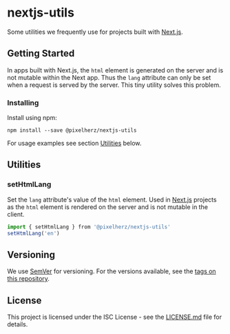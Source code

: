 # nextjs-utils

Some utilities we frequently use for projects built with [Next.js](https://github.com/zeit/next.js/).


## Getting Started

In apps built with Next.js, the `html` element is generated on the server and is not mutable within the Next app. Thus the `lang` attribute can only be set when a request is served by the server. This tiny utility solves this problem. 


### Installing

Install using npm:

```
npm install --save @pixelherz/nextjs-utils
```

For usage examples see section [Utilities](#utilities) below. 


## Utilities

### setHtmlLang

Set the `lang` attribute's value of the `html` element. Used in [Next.js](https://github.com/zeit/next.js/) projects as the `html` element is rendered on the server and is not mutable in the client.

```js
import { setHtmlLang } from '@pixelherz/nextjs-utils'
setHtmlLang('en')
```


## Versioning

We use [SemVer](http://semver.org/) for versioning. For the versions available, see the [tags on this repository](https://github.com/Pixelherz/nextjs-utils/tags). 


## License

This project is licensed under the ISC License - see the [LICENSE.md](LICENSE.md) file for details.
